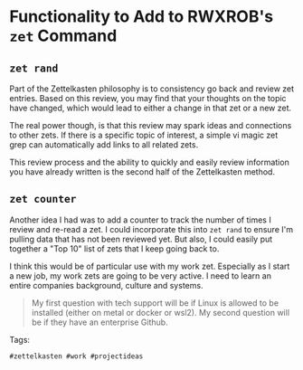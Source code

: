 # Functionality to Add to RWXROB's `zet` Command

## `zet rand`

Part of the Zettelkasten philosophy is to consistency go back and review
zet entries. Based on this review, you may find that your thoughts on
the topic have changed, which would lead to either a change in that zet
or a new zet.

The real power though, is that this review may spark ideas and
connections to other zets. If there is a specific topic of interest, a
simple vi magic zet grep can automatically add links to all related
zets. 

This review process and the ability to quickly and easily review
information you have already written is the second half of the
Zettelkasten method.

## `zet counter`

Another idea I had was to add a counter to track the number of times I
review and re-read a zet. I could incorporate this into `zet rand` to
ensure I'm pulling data that has not been reviewed yet. But also, I
could easily put together a "Top 10" list of zets that I keep going back
to.

I think this would be of particular use with my work zet. Especially as
I start a new job, my work zets are going to be very active. I need to
learn an entire companies background, culture and systems.

> My first question with tech support will be if Linux is allowed to be
> installed (either on metal or docker or wsl2). My second question will
> be if they have an enterprise Github.

Tags:

    #zettelkasten #work #projectideas
